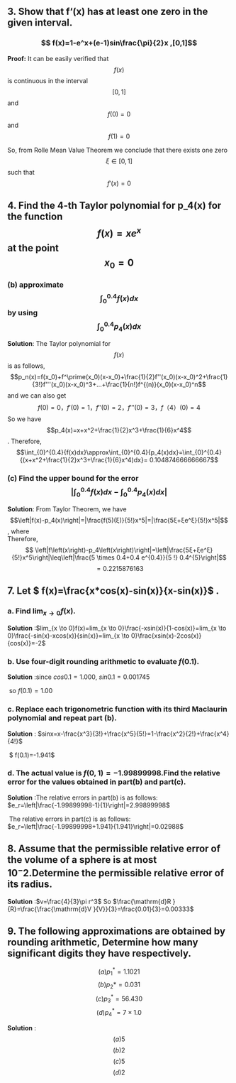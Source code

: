 ## 3. Show that f‘(x) **has at least one zero in the given interval.**




### $$ f(x)=1-e^x+(e-1)sin\frac{\pi}{2}x ,[0,1]$$

**Proof:** It can be easily verified that $$f(x)$$ is continuous in the interval $$[0,1]$$ and $$f(0)=0$$ and $$f(1)=0$$

So, from Rolle Mean Value Theorem we conclude that there exists one zero $$\xi\in[0,1]$$ such that$$f'(x)=0$$







## 4. Find the 4-th Taylor polynomial for p_4(x) for the function $$f(x)=x{e}^x$$at the point $$x_0=0$$
### (b) approximate $$\int_{0}^{0.4}{f(x){d}x}$$ by using $$\int_{0}^{0.4}{p_\mathbf{4}({x}){d}x}$$
**Solution**: The Taylor polynomial for $$f(x)$$ is as follows, 
$$p_n(x)=f(x_0)+f^\prime(x_0)(x-x_0)+\frac{1}{2}f''(x_0)(x-x_0)^2+\frac{1}{3!}f'''(x_0)(x-x_0)^3+...+\frac{1}{n!}f^{(n)}(x_0)(x-x_0)^n$$  and we can also get 
$$f(0)=0，f'(0)=1，f″(0)=2，f‴(0)=3，f（4）(0)=4 $$
So we have 
$$p_4(x)=x+x^2+\frac{1}{2}x^3+\frac{1}{6}x^4$$.
Therefore,
$$\int_{0}^{0.4}{f(x)dx}\approx\int_{0}^{0.4}{p_4(x)dx}=\int_{0}^{0.4}{(x+x^2+\frac{1}{2}x^3+\frac{1}{6}x^4)dx}= 0.104874666666667$$



### (c) Find the upper bound for the error$$ \left|\int_{0}^{0.4}{f(x)dx}-\int_{0}^{0.4}{p_4(x)dx}\right|$$
**Solution**: From Taylor Theorem, we have
$$\left|f(x)-p_4(x)\right|=|\frac{f(5)(ξ)}{5!}x^5|=|\frac{5ξ+ξe^ξ}{5!}x^5|$$, where  
Therefore, 
$$ \left|f\left(x\right)-p_4\left(x\right)\right|=\left|\frac{5ξ+ξe^ξ}{5!}x^5\right|\leq\left|\frac{5 \times 0.4+0.4 e^{0.4}}{5 !} 0.4^{5}\right|$$
                             $$=0.2215876163 $$ 



## 7. Let $ f(x)=\frac{x*cos(x)-sin(x)}{x-sin(x)}$ .
### a. Find $\lim_{x \to 0} f(x)$.

**Solution** :$lim_{x \to 0}f(x)=lim_{x \to 0}\frac{-xsin(x)}{1-cos(x)}=lim_{x \to 0}\frac{-sin(x)-xcos(x)}{sin(x)}=lim_{x \to 0}\frac{xsin(x)-2cos(x)}{cos(x)}=-2$

### b. Use four-digit rounding arithmetic to evaluate $f(0.1)$.

**Solution** :since $cos0.1=1.000$, $sin0.1=0.001745$

​				  so $f(0.1)=1.00$

### c. Replace each trigonometric function with its third Maclaurin polynomial and repeat part (b).

**Solution** : $sinx=x-\frac{x^3}{3!}+\frac{x^5}{5!}=1-\frac{x^2}{2!}+\frac{x^4}{4!}$

​				  $ f(0.1)=-1.941$

### d. The actual value is $f(0,1)=-1.99899998$.Find the relative error for the values obtained in part(b) and part(c).

**Solution** :The relative errors in part(b) is as follows:
				$e_r=\left|\frac{-1.99899998-1}{1}\right|=2.99899998$

​		         The relative errors in part(c) is as follows:
​			    $e_r=\left|\frac{-1.99899998+1.941}{1.941}\right|=0.02988$

## 8. Assume that the permissible relative error of the volume of a sphere is at most $10^-2$.Determine the permissible relative error of its radius.

**Solution** :$v=\frac{4}{3}\pi r^3$
		   So $\frac{\mathrm{d}R }{R}=\frac{\frac{\mathrm{d}V }{V}}{3}=\frac{0.01}{3}=0.00333$


## 9. The following approximations are obtained by rounding arithmetic, Determine how many significant digits they have respectively.

 $$(a) p_1^*=1.1021$$  $$(b)p_2*=0.031$$     $$(c)p_3^*=56.430$$   $$(d)p_4^*=7\times1.0$$

**Solution** :$$ (a) 5$$  $$  (b) 2$$   $$  (c) 5$$  $$  (d) 2$$       